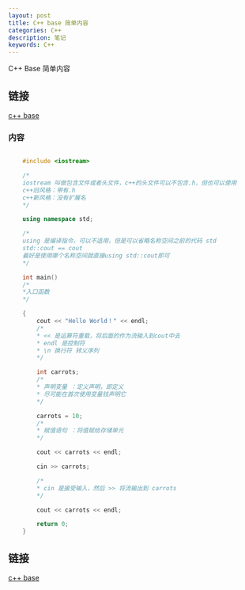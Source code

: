 ```yaml
---
layout: post
title: C++ base 简单内容
categories: C++
description: 笔记
keywords: C++
---
```


C++ Base 简单内容

## 链接

[ c++ base ](https://tsbxmw.github.io/2016/12/28/C++_base_1)

### 内容

```c++

    #include <iostream>

    /*
    iostream 叫做包含文件或者头文件，c++的头文件可以不包含.h，但也可以使用
    c++旧风格：带有.h
    c++新风格：没有扩展名
    */

    using namespace std;

    /*
    using 是编译指令，可以不适用，但是可以省略名称空间之前的代码 std
    std::cout == cout
    最好是使用哪个名称空间就直接using std::cout即可
    */

    int main()
    /*
    *入口函数
    */

    {
        cout << "Hello World！" << endl;
        /*
        * << 是运算符重载，将后面的作为流输入到cout中去
        * endl 是控制符
        * \n 换行符 转义序列
        */

        int carrots;
        /*
        * 声明变量 ：定义声明，即定义
        * 尽可能在首次使用变量钱声明它
        */

        carrots = 10;
        /*
        * 赋值语句 ：将值赋给存储单元
        */

        cout << carrots << endl;

        cin >> carrots;

        /*
        * cin 是接受输入，然后 >> 将流输出到 carrots
        */

        cout << carrots << endl;

        return 0;
    }
```

## 链接

[ c++ base  ](https://tsbxmw.github.io/2016/12/28/C++_base_1)
